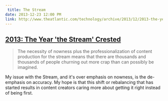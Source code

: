```yaml
---
 title: The Stream
date: 2013-12-23 12:00 PM
link: http://www.theatlantic.com/technology/archive/2013/12/2013-the-year-the-stream-crested/282202/
---
```


## [2013: The Year 'the Stream' Crested](http://www.theatlantic.com/technology/archive/2013/12/2013-the-year-the-stream-crested/282202/)

> The necessity of nowness plus the professionalization of content production for the stream means that there are thousands and thousands of people churning out more crap than can possibly be imagined.

My issue with the Stream, and it's over emphasis on nowness, is the de-emphasis on accuracy. My hope is that this shift or rebalancing that has started results in content creators caring more about getting it right instead of being first.
